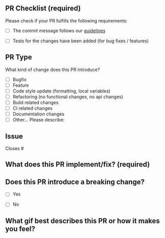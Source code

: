 ## PR Checklist (required)

Please check if your PR fulfills the following requirements:

- [ ] The commit message follows our [guidelines](https://github.com/Hirease/General_docs#commits)

- [ ] Tests for the changes have been added (for bug fixes / features)

## PR Type

What kind of change does this PR introduce?

- [ ] Bugfix
- [ ] Feature
- [ ] Code style update (formatting, local variables)
- [ ] Refactoring (no functional changes, no api changes)
- [ ] Build related changes
- [ ] CI related changes
- [ ] Documentation changes
- [ ] Other... Please describe:

## Issue

<!-- Please reference the issue number this PR closes, e.g., Closes #1234 -->

Closes #

## What does this PR implement/fix? (required)

<!-- Please describe the changes in this PR. -->

## Does this PR introduce a breaking change?

- [ ] Yes
- [ ] No

      
## What gif best describes this PR or how it makes you feel?



